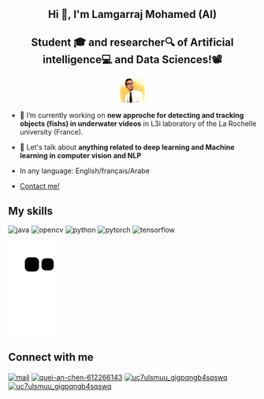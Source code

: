 
<h2 align="center">Hi 👋, I'm Lamgarraj Mohamed (AI)</h2> <h2 align="center"> Student 🎓 and researcher🔍 of Artificial intelligence💻 and Data Sciences!📽</h2>

<p align="center">
  <img src="https://github.com/lmgrj/lmgrj/blob/main/lmgrj.jpeg" width="50" height="50" />

</p>

- 🔭 I’m currently working on **new approche for detecting and tracking objects (fishs) in underwater videos** in L3i laboratory of the La Rochelle university (France).

- 💬 Let's talk about **anything related to deep learning and Machine learning in computer vision and NLP**

- In any language: English/français/Arabe

- [Contact me!](https://github.com/lmgrj/lmgrj/issues)

## My skills
<p align="left">
  
  <img src="https://img.icons8.com/dusk/64/000000/java-coffee-cup-logo.png" alt="java" width="50" height="50"/>
  <img src="https://www.vectorlogo.zone/logos/opencv/opencv-icon.svg" alt="opencv" width="50" height="50"/>
  <img src="https://img.icons8.com/dusk/64/000000/python.png" alt="python" width="50" height="50"/>
  <img src="https://www.vectorlogo.zone/logos/pytorch/pytorch-icon.svg" alt="pytorch" width="50" height="50"/>
  <img src="https://www.vectorlogo.zone/logos/tensorflow/tensorflow-icon.svg" alt="tensorflow" width="50" height="50"/>
</p>
<img src="https://raw.githubusercontent.com/msoftware/msoftware/output/github-contribution-grid-snake.svg" />

## Connect with me
<p align="left">
  <a href="mailto:mohamedlmgrj@gmail.com" target="blank"><img align="center" src="https://img.icons8.com/clouds/100/000000/gmail.png" alt="mail" height="50" width="50" /></a>
  <a href="https://www.linkedin.com/in/mohamed-lamgarraj-61b3341a3/" target="blank"><img align="center" src="https://img.icons8.com/cute-clipart/64/000000/linkedin.png" alt="quei-an-chen-612266143" height="50" width="50" /></a>
  <a href="https://www.youtube.com/channel/UCyq2YUuwGHgOZgCsdehvd_g" target="blank"><img align="center" src="https://img.icons8.com/cute-clipart/64/000000/youtube.png" alt="uc7ulsmuu_gigpqngb4sqswq" height="50" width="50" /></a>
  <a href="https://www.kaggle.com/mohamedlamgarraj" target="blank"><img align="center" src="https://img.icons8.com/cute-clipart/64/000000/twitter.png" alt="uc7ulsmuu_gigpqngb4sqswq" height="50" width="50" /></a>
</p>
